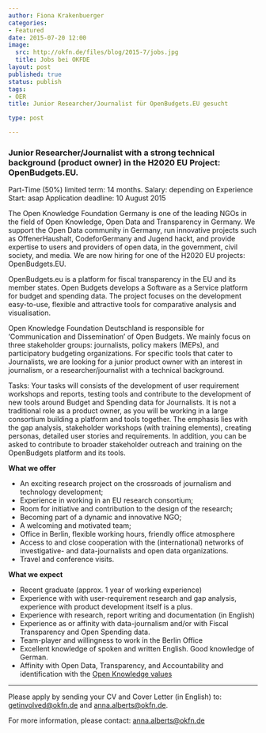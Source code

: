 ```yaml
---
author: Fiona Krakenbuerger
categories:
- Featured 
date: 2015-07-20 12:00
image:
  src: http://okfn.de/files/blog/2015-7/jobs.jpg
  title: Jobs bei OKFDE
layout: post
published: true
status: publish
tags:
- OER
title: Junior Researcher/Journalist für OpenBudgets.EU gesucht

type: post

---
```


###  Junior Researcher/Journalist with a strong technical background (product owner) in the H2020 EU Project: OpenBudgets.EU.

Part-Time (50%) limited term: 14 months.  Salary: depending on Experience 
Start: asap
Application deadline: 10 August 2015

The Open Knowledge Foundation Germany is one of the leading NGOs in the field of Open Knowledge, Open Data and Transparency in Germany. We support the Open Data community in Germany,  run innovative projects such as OffenerHaushalt, CodeforGermany and Jugend hackt, and provide expertise to users and providers of open data, in the government, civil society, and media. We are now hiring for one of the H2020 EU projects: OpenBudgets.EU.

OpenBudgets.eu is a platform for fiscal transparency in the EU and its member states. Open Budgets develops a Software as a Service platform for budget and spending data. The project focuses on the development easy-to-use, flexible and attractive tools for comparative analysis and visualisation.

Open Knowledge Foundation Deutschland is responsible for ‘Communication and Dissemination’ of Open Budgets. We mainly focus on three stakeholder groups: journalists, policy makers (MEPs), and participatory budgeting organizations. For specific tools that cater to Journalists, we are looking for a junior product owner with an interest in journalism, or a researcher/journalist with a technical background. 

Tasks: 
Your tasks will consists of the development of user requirement workshops and reports, testing tools and contribute to the development of new tools around Budget and Spending data for Journalists. It is not a traditional role as a product owner, as you will be working in a large consortium building a platform and tools together. The emphasis lies with the gap analysis, stakeholder workshops (with training elements), creating personas, detailed user stories and requirements.  In addition, you can be asked to contribute to broader stakeholder outreach and training on the OpenBudgets platform and its tools. 

<strong>What we offer</strong>

* An exciting research project on the crossroads of journalism and technology development;
* Experience in working in an EU research consortium;
* Room for initiative and contribution to the design of the research;
* Becoming part of a dynamic and innovative NGO;
* A welcoming and motivated team;
* Office in Berlin, flexible working hours, friendly office atmosphere
* Access to and close cooperation with the (international) networks of investigative- and data-journalists and open data organizations.
* Travel and conference visits.

<strong>What we expect</strong>

* Recent graduate (approx. 1 year of working experience) 
* Experience with with user-requirement research and gap analysis, experience with product development itself is a plus. 
* Experience with research, report writing and documentation (in English)
* Experience as or affinity with data-journalism and/or with Fiscal Transparency and Open Spending data.
* Team-player and willingness to work in the Berlin Office
* Excellent knowledge of spoken and written English. Good knowledge of German. 
* Affinity with Open Data, Transparency, and Accountability and identification with the [Open Knowledge values][]

<hr>

Please apply by sending your CV and Cover Letter (in English) to: [getinvolved@okfn.de][] and [anna.alberts@okfn.de][].

For more information, please contact: [anna.alberts@okfn.de][]

[getinvolved@okfn.de]: http://mailto:getinvolved@okfn.de
[anna.alberts@okfn.de]: http://mailto:anna.alberts@okfn.de
[Open Knowledge values]: http://okfn.de/about/#Ziele
